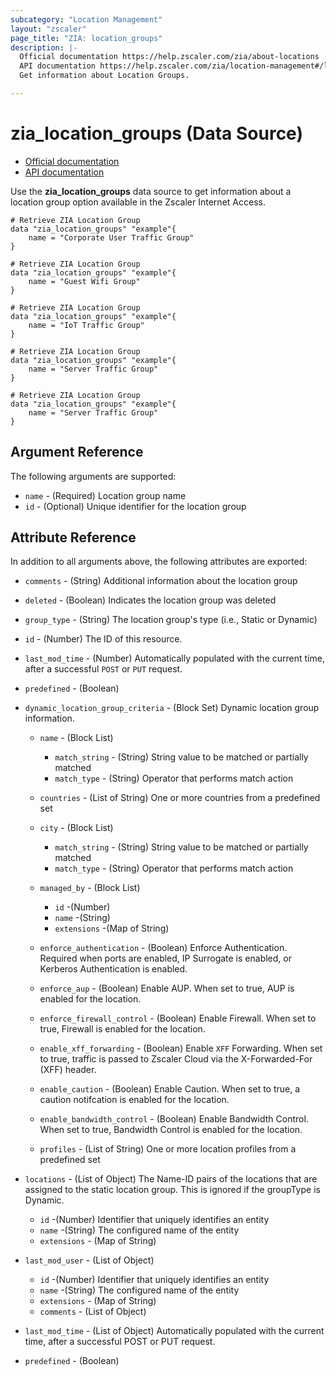 ```yaml
---
subcategory: "Location Management"
layout: "zscaler"
page_title: "ZIA: location_groups"
description: |-
  Official documentation https://help.zscaler.com/zia/about-locations
  API documentation https://help.zscaler.com/zia/location-management#/locations-get
  Get information about Location Groups.

---
```


# zia_location_groups (Data Source)

* [Official documentation](https://help.zscaler.com/zia/about-locations)
* [API documentation](https://help.zscaler.com/zia/location-management#/locations-get)

Use the **zia_location_groups** data source to get information about a location group option available in the Zscaler Internet Access.

```hcl
# Retrieve ZIA Location Group
data "zia_location_groups" "example"{
    name = "Corporate User Traffic Group"
}
```

```hcl
# Retrieve ZIA Location Group
data "zia_location_groups" "example"{
    name = "Guest Wifi Group"
}
```

```hcl
# Retrieve ZIA Location Group
data "zia_location_groups" "example"{
    name = "IoT Traffic Group"
}
```

```hcl
# Retrieve ZIA Location Group
data "zia_location_groups" "example"{
    name = "Server Traffic Group"
}
```

```hcl
# Retrieve ZIA Location Group
data "zia_location_groups" "example"{
    name = "Server Traffic Group"
}
```

## Argument Reference

The following arguments are supported:

* `name` - (Required) Location group name
* `id` - (Optional) Unique identifier for the location group

## Attribute Reference

In addition to all arguments above, the following attributes are exported:

* `comments` - (String) Additional information about the location group
* `deleted` - (Boolean) Indicates the location group was deleted
* `group_type` - (String) The location group's type (i.e., Static or Dynamic)
* `id` - (Number) The ID of this resource.
* `last_mod_time` - (Number) Automatically populated with the current time, after a successful `POST` or `PUT` request.
* `predefined` - (Boolean)

* `dynamic_location_group_criteria` - (Block Set) Dynamic location group information.
  * `name` - (Block List)
    * `match_string` - (String) String value to be matched or partially matched
    * `match_type` - (String) Operator that performs match action

  * `countries` - (List of String) One or more countries from a predefined set

  * `city` - (Block List)
    * `match_string` - (String) String value to be matched or partially matched
    * `match_type` - (String) Operator that performs match action

  * `managed_by` - (Block List)
    * `id` -(Number)
    * `name` -(String)
    * `extensions` -(Map of String)

  * `enforce_authentication` - (Boolean) Enforce Authentication. Required when ports are enabled, IP Surrogate is enabled, or Kerberos Authentication is enabled.
  * `enforce_aup` - (Boolean) Enable AUP. When set to true, AUP is enabled for the location.
  * `enforce_firewall_control` - (Boolean) Enable Firewall. When set to true, Firewall is enabled for the location.
  * `enable_xff_forwarding` - (Boolean) Enable `XFF` Forwarding. When set to true, traffic is passed to Zscaler Cloud via the X-Forwarded-For (XFF) header.
  * `enable_caution` - (Boolean) Enable Caution. When set to true, a caution notifcation is enabled for the location.
  * `enable_bandwidth_control` - (Boolean) Enable Bandwidth Control. When set to true, Bandwidth Control is enabled for the location.
  * `profiles` - (List of String) One or more location profiles from a predefined set

* `locations` - (List of Object) The Name-ID pairs of the locations that are assigned to the static location group. This is ignored if the groupType is Dynamic.
  * `id` -(Number) Identifier that uniquely identifies an entity
  * `name` -(String) The configured name of the entity
  * `extensions` - (Map of String)

* `last_mod_user` - (List of Object)
  * `id` -(Number) Identifier that uniquely identifies an entity
  * `name` -(String) The configured name of the entity
  * `extensions` - (Map of String)
  * `comments` - (List of Object)

* `last_mod_time` - (List of Object) Automatically populated with the current time, after a successful POST or PUT request.
* `predefined` - (Boolean)

